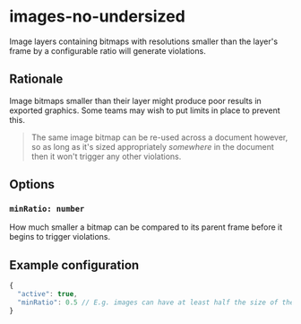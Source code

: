 # images-no-undersized

Image layers containing bitmaps with resolutions smaller than the layer's frame by a configurable
ratio will generate violations.

## Rationale

Image bitmaps smaller than their layer might produce poor results in exported graphics. Some teams
may wish to put limits in place to prevent this.

> The same image bitmap can be re-used across a document however, so as long as it's sized
> appropriately _somewhere_ in the document then it won't trigger any other violations.

## Options

### `minRatio: number`

How much smaller a bitmap can be compared to its parent frame before it begins to trigger
violations.

## Example configuration

```js
{
  "active": true,
  "minRatio": 0.5 // E.g. images can have at least half the size of the layer frame
}
```
